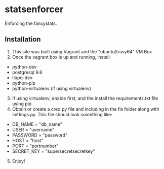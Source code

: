 # statsenforcer
Enforcing the fancystats.



## Installation
1. This site was built using Vagrant and the "ubuntu/trusy64" VM Box
2. Once the vagrant box is up and running, install:
  * python-dev
  * postgresql 9.6
  * libpq-dev
  * python-pip
  * python-virtualenv (if using virtualenv)
3. If using virtualenv, enable first, and the install the requirements.txt file using pip
4. Obtain or create a cred.py file and including in the fls folder along with settings.py. This file should look something like:
  * DB_NAME = "db_name"
  * USER = "username"
  * PASSWORD = "password"
  * HOST = "host"
  * PORT = "portnumber"
  * SECRET_KEY = "supersecretsecretkey"
5. Enjoy!
